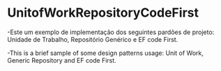 # UnitofWorkRepositoryCodeFirst

-Este um exemplo de implementação dos seguintes pardões de projeto: Unidade de Trabalho, Repositório Genérico  e EF code First.

-This is a brief sample of some design patterns usage: Unit of Work, Generic Repository  and EF code First.

